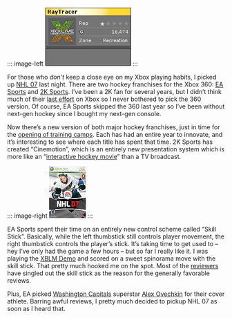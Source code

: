 ::: image-left
[![](https://raw.githubusercontent.com/devhawk/devhawk.github.io/master/images/blog/20060915-1222-hawkeye-on-nhl-07/RayTracer.png)](http://live.xbox.com/member/RayTracer) 
:::

For those who *don’t* keep a close eye on my Xbox playing habits, I picked
up [NHL 07](http://www.xbox.com/nhl07xbox360) last night. There are two
hockey franchises for the Xbox 360: [EA
Sports](http://www.easports.com/) and [2K
Sports](http://www.2ksports.com/). I’ve been a 2K fan for several years,
but I didn’t think much of their [last
effort](http://www.xbox.com/games/nhl2k6xbox/) on Xbox so I never
bothered to pick the 360 version. Of course, EA Sports skipped the 360
last year so I’ve been without next-gen hockey since I bought my
next-gen console.

Now there’s a new version of both major hockey franchises, just in time
for the [opening of training
camps](http://sports.espn.go.com/nhl/news/story?page=2006camps). Each
has had an entire year to innovate, and it’s interesting to see where
each title has spent that time. 2K Sports has created “Cinemotion”,
which is an entirely new presentation system which is more like an
“[interactive hockey
movie](http://xbox360.ign.com/articles/732/732345p1.html)” than a TV
broadcast.

::: image-right
![NHL 07 Box](https://raw.githubusercontent.com/devhawk/devhawk.github.io/master/images/blog/20060915-1222-hawkeye-on-nhl-07/boxnhl07.jpg) 
::: 

EA Sports spent their time on an entirely new control scheme called “Skill
Stick”. Basically, while the left thumbstick still controls player
movement, the right thumbstick controls the player’s stick. It’s taking
time to get used to – hey I’ve only had the game a few hours – but so
far I really like it. I was playing the [XBLM
Demo](http://www.xbox.com/en-US/live/marketplace/nhl07/demo.htm) and
scored on a sweet spinorama move with the skill stick. That pretty much
hooked me on the spot. Most of the
[reviewers](http://www.metacritic.com/games/platforms/xbox360/nhl07#critics)
have singled out the skill stick as the reason for the
generally favorable reviews. 

Plus, EA picked [Washington Capitals](http://www.washingtoncaps.com/) superstar 
[Alex Ovechkin](http://www.washingtoncaps.com/team/player.asp?player_id=17) for
their cover athlete. Barring awful reviews, I pretty much decided to
pickup NHL 07 as soon as I heard that.
